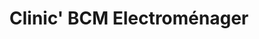---
title: "Clinic' BCM Electroménager"
url: /chantepie/clinic-bcm-electromenager/
shop: appareil ménager
---